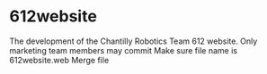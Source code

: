 # 612website
The development of the Chantilly Robotics Team 612 website. Only marketing team members may commit
Make sure file name is 612website.web
Merge file
